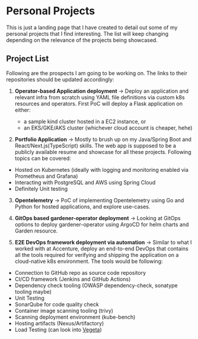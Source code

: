 # Personal Projects

This is just a landing page that I have created to detail out some of my personal projects that I find interesting. The list will keep changing depending on the relevance of the projects being showcased.

## Project List

Following are the prospects I am going to be working on. The links to their repositories should be updated accordingly:

1. **Operator-based Application deployment** -> Deploy an application and relevant infra from scratch using YAML file definitions via custom k8s resources and operators. First PoC will deploy a Flask application on either: 
    * a sample kind cluster hosted in a EC2 instance, or
    * an EKS/GKE/AKS cluster (whichever cloud account is cheaper, hehe)

2. **Portfolio Application** -> Mostly to brush up on my Java/Spring Boot and React/Next.js(TypeScript) skills. The web app is supposed to be a publicly available resume and showcase for all these projects. Following topics can be covered:
 * Hosted on Kubernetes (ideally with logging and monitoring enabled via Prometheus and Grafana)
 * Interacting with PostgreSQL and AWS using Spring Cloud
 * Definitely Unit testing

3. **Opentelemetry** -> PoC of implementing Opentelemetry using Go and Python for hosted applications, and explore use-cases.

4. **GitOps based gardener-operator deployment** -> Looking at GitOps options to deploy gardener-operator using ArgoCD for helm charts and Garden resource.

5. **E2E DevOps framework deployment via automation** -> Similar to what I worked with at Accenture, deploy an end-to-end DevOps that contains all the tools required for verifying and shipping the application on a cloud-native k8s environment. The tools would be following:

* Connection to GitHub repo as source code repository
* CI/CD framework (Jenkins and GitHub Actions)
* Dependency check tooling (OWASP dependency-check, sonatype tooling maybe)
* Unit Testing
* SonarQube for code quality check
* Container image scanning tooling (trivy)
* Scanning deployment environment (kube-bench)
* Hosting artifacts (Nexus/Artifactory)
* Load Testing (can look into [Vegeta](https://github.com/tsenart/vegeta))